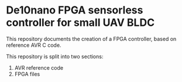 # De10nano FPGA sensorless controller for small UAV BLDC
This repository documents the creation of a FPGA controller, based on reference AVR C code.

This repository is split into two sections:
1. AVR reference code
2. FPGA files

